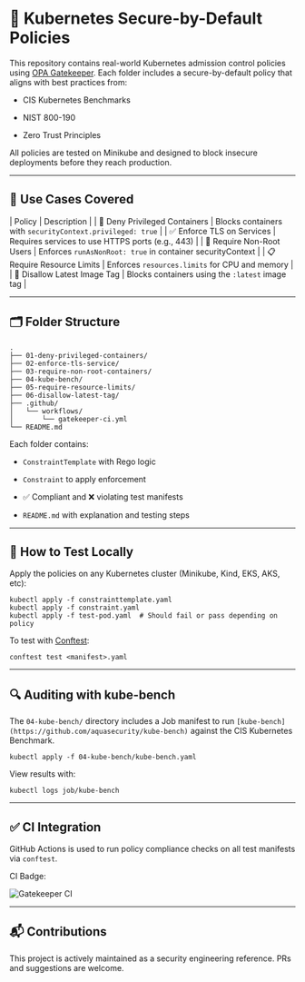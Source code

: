 🔐 Kubernetes Secure-by-Default Policies
========================================

This repository contains real-world Kubernetes admission control policies using [OPA Gatekeeper](https://open-policy-agent.github.io/gatekeeper/). Each folder includes a secure-by-default policy that aligns with best practices from:

-   CIS Kubernetes Benchmarks

-   NIST 800-190

-   Zero Trust Principles

All policies are tested on Minikube and designed to block insecure deployments before they reach production.

* * * * *

🚀 Use Cases Covered
--------------------

| Policy | Description |
| 🛑 Deny Privileged Containers | Blocks containers with `securityContext.privileged: true` |
| ✅ Enforce TLS on Services | Requires services to use HTTPS ports (e.g., 443) |
| 🔐 Require Non-Root Users | Enforces `runAsNonRoot: true` in container securityContext |
| 📋 Require Resource Limits | Enforces `resources.limits` for CPU and memory |
| 🔄 Disallow Latest Image Tag | Blocks containers using the `:latest` image tag |

* * * * *

🗂 Folder Structure
-------------------

```
.
├── 01-deny-privileged-containers/
├── 02-enforce-tls-service/
├── 03-require-non-root-containers/
├── 04-kube-bench/
├── 05-require-resource-limits/
├── 06-disallow-latest-tag/
├── .github/
│   └── workflows/
│       └── gatekeeper-ci.yml
└── README.md
```

Each folder contains:

-   `ConstraintTemplate` with Rego logic

-   `Constraint` to apply enforcement

-   ✅ Compliant and ❌ violating test manifests

-   `README.md` with explanation and testing steps

* * * * *

🧪 How to Test Locally
----------------------

Apply the policies on any Kubernetes cluster (Minikube, Kind, EKS, AKS, etc):

```
kubectl apply -f constrainttemplate.yaml
kubectl apply -f constraint.yaml
kubectl apply -f test-pod.yaml  # Should fail or pass depending on policy
```

To test with [Conftest](https://www.conftest.dev/):

```
conftest test <manifest>.yaml
```

* * * * *

🔍 Auditing with kube-bench
---------------------------

The `04-kube-bench/` directory includes a Job manifest to run `[kube-bench](https://github.com/aquasecurity/kube-bench)` against the CIS Kubernetes Benchmark.

```
kubectl apply -f 04-kube-bench/kube-bench.yaml
```

View results with:

```
kubectl logs job/kube-bench
```

* * * * *

✅ CI Integration
----------------

GitHub Actions is used to run policy compliance checks on all test manifests via `conftest`.

CI Badge:

![Gatekeeper CI](https://github.com/onmitsuX/k8s-secure-by-default/actions/workflows/gatekeeper-ci.yaml/badge.svg)


* * * * *

📬 Contributions
----------------

This project is actively maintained as a security engineering reference. PRs and suggestions are welcome.